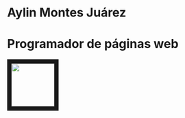 # Aylin Montes Juárez
<h1>Programador de páginas web</h1>
<p align="left">
<img src=https://www.infobae.com/new-resizer/8hlYtJNnwoatZ4l1B3SYlz0P1Mg=/768x512/filters:format(webp):quality(85)/cloudfront-us-east-1.images.arcpublishing.com/infobae/4HVRK6E5G5DU7N54SEK7CYVTJQ.png width="100" height="100" border="10"/>
</p>
